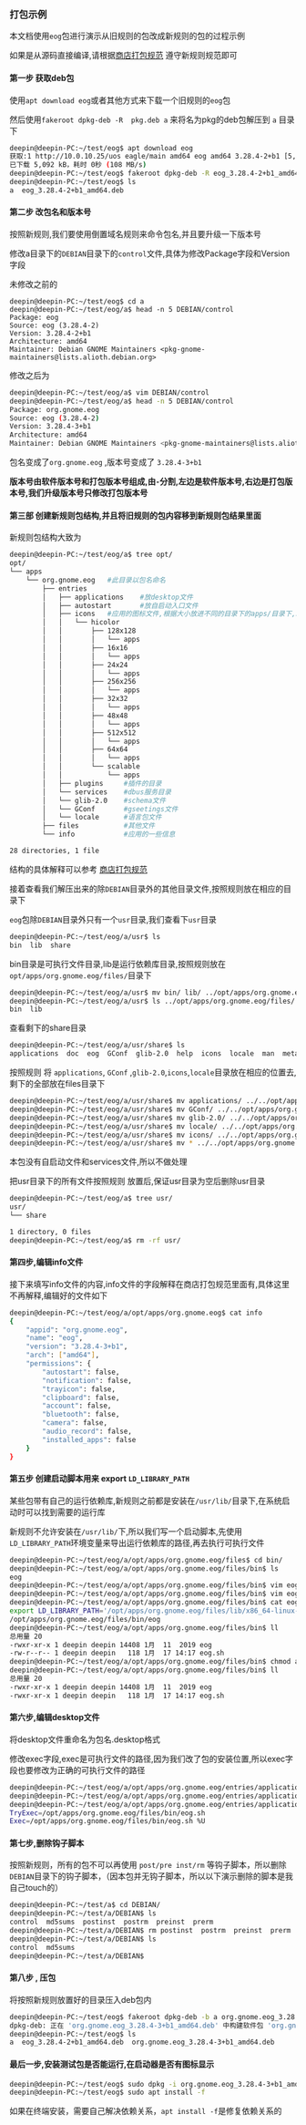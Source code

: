 ### 打包示例

本文档使用`eog`包进行演示从旧规则的包改成新规则的包的过程示例

如果是从源码直接编译,请根据[商店打包规范](https://shimo.im/docs/dhQd9R3PYprtPVDj/read) 遵守新规则规范即可



#### 第一步 获取deb包

使用`apt download eog`或者其他方式来下载一个旧规则的`eog`包

然后使用`fakeroot dpkg-deb -R  pkg.deb a` 来将名为pkg的deb包解压到 `a` 目录下



```bash
deepin@deepin-PC:~/test/eog$ apt download eog
获取:1 http://10.0.10.25/uos eagle/main amd64 eog amd64 3.28.4-2+b1 [5,092 kB]
已下载 5,092 kB，耗时 0秒 (108 MB/s)
deepin@deepin-PC:~/test/eog$ fakeroot dpkg-deb -R eog_3.28.4-2+b1_amd64.deb a
deepin@deepin-PC:~/test/eog$ ls
a  eog_3.28.4-2+b1_amd64.deb

```



#### 第二步 改包名和版本号

按照新规则,我们要使用倒置域名规则来命令包名,并且要升级一下版本号

修改a目录下的`DEBIAN`目录下的`control`文件,具体为修改Package字段和Version字段

未修改之前的

```
deepin@deepin-PC:~/test/eog$ cd a
deepin@deepin-PC:~/test/eog/a$ head -n 5 DEBIAN/control 
Package: eog
Source: eog (3.28.4-2)
Version: 3.28.4-2+b1
Architecture: amd64
Maintainer: Debian GNOME Maintainers <pkg-gnome-maintainers@lists.alioth.debian.org>
```

修改之后为

```bash
deepin@deepin-PC:~/test/eog/a$ vim DEBIAN/control 
deepin@deepin-PC:~/test/eog/a$ head -n 5 DEBIAN/control 
Package: org.gnome.eog
Source: eog (3.28.4-2)
Version: 3.28.4-3+b1
Architecture: amd64
Maintainer: Debian GNOME Maintainers <pkg-gnome-maintainers@lists.alioth.debian.org>

```

包名变成了`org.gnome.eog` ,版本号变成了 `3.28.4-3+b1`

**版本号由软件版本号和打包版本号组成,由`-`分割,左边是软件版本号,右边是打包版本号,我们升级版本号只修改打包版本号**

#### 第三部 创建新规则包结构,并且将旧规则的包内容移到新规则包结果里面

新规则包结构大致为

```bash
deepin@deepin-PC:~/test/eog/a$ tree opt/
opt/
└── apps
    └── org.gnome.eog	#此目录以包名命名
        ├── entries
        │   ├── applications	#放desktop文件
        │   ├── autostart		#放自启动入口文件
        │   ├── icons	#应用的图标文件,根据大小放进不同的目录下的apps/目录下,svg格式的放在scalable/apps/目录下
        │   │   └── hicolor
        │   │       ├── 128x128
        │   │       │   └── apps
        │   │       ├── 16x16
        │   │       │   └── apps
        │   │       ├── 24x24
        │   │       │   └── apps
        │   │       ├── 256x256
        │   │       │   └── apps
        │   │       ├── 32x32
        │   │       │   └── apps
        │   │       ├── 48x48
        │   │       │   └── apps
        │   │       ├── 512x512
        │   │       │   └── apps
        │   │       ├── 64x64
        │   │       │   └── apps
        │   │       └── scalable
        │   │           └── apps
        │   ├── plugins		#插件的目录
        │   └── services	#dbus服务目录
        │   └── glib-2.0	#schema文件
        │   └── GConf		#gseetings文件
        │   └── locale		#语言包文件
        ├── files			#其他文件
        └── info			#应用的一些信息

28 directories, 1 file

```



结构的具体解释可以参考  [商店打包规范](https://doc.chinauos.com/production/details?id=oV0sb28BqCzb-QvsqVOJ)

接着查看我们解压出来的除`DEBIAN`目录外的其他目录文件,按照规则放在相应的目录下

`eog`包除`DEBIAN`目录外只有一个`usr`目录,我们查看下`usr`目录

```bash
deepin@deepin-PC:~/test/eog/a/usr$ ls
bin  lib  share
```

bin目录是可执行文件目录,lib是运行依赖库目录,按照规则放在`opt/apps/org.gnome.eog/files/`目录下

```bash
deepin@deepin-PC:~/test/eog/a/usr$ mv bin/ lib/ ../opt/apps/org.gnome.eog/files/
deepin@deepin-PC:~/test/eog/a/usr$ ls ../opt/apps/org.gnome.eog/files/
bin  lib

```

查看剩下的share目录

```bash
deepin@deepin-PC:~/test/eog/a/usr/share$ ls
applications  doc  eog  GConf  glib-2.0  help  icons  locale  man  metainfo
```

按照规则 将 `applications`, `GConf` ,`glib-2.0`,`icons`,`locale`目录放在相应的位置去,剩下的全部放在files目录下

```bash
deepin@deepin-PC:~/test/eog/a/usr/share$ mv applications/ ../../opt/apps/org.gnome.eog/entries/
deepin@deepin-PC:~/test/eog/a/usr/share$ mv GConf/ ../../opt/apps/org.gnome.eog/entries/
deepin@deepin-PC:~/test/eog/a/usr/share$ mv glib-2.0/ ../../opt/apps/org.gnome.eog/entries/
deepin@deepin-PC:~/test/eog/a/usr/share$ mv locale/ ../../opt/apps/org.gnome.eog/entries/
deepin@deepin-PC:~/test/eog/a/usr/share$ mv icons/ ../../opt/apps/org.gnome.eog/entries/
deepin@deepin-PC:~/test/eog/a/usr/share$ mv * ../../opt/apps/org.gnome.eog/files/

```

本包没有自启动文件和services文件,所以不做处理

把usr目录下的所有文件按照规则 放置后,保证usr目录为空后删除usr目录

```bash
deepin@deepin-PC:~/test/eog/a$ tree usr/
usr/
└── share

1 directory, 0 files
deepin@deepin-PC:~/test/eog/a$ rm -rf usr/
```

#### 第四步,编辑info文件

接下来填写info文件的内容,info文件的字段解释在商店打包规范里面有,具体这里不再解释,编辑好的文件如下

```bash
deepin@deepin-PC:~/test/eog/a/opt/apps/org.gnome.eog$ cat info 
{
    "appid": "org.gnome.eog",
    "name": "eog",
    "version": "3.28.4-3+b1",
    "arch": ["amd64"],
    "permissions": {
        "autostart": false,
        "notification": false,
        "trayicon": false,
        "clipboard": false,
        "account": false,
        "bluetooth": false,
        "camera": false,
        "audio_record": false,
        "installed_apps": false
    }
}

```

#### 第五步 创建启动脚本用来 export `LD_LIBRARY_PATH`

某些包带有自己的运行依赖库,新规则之前都是安装在`/usr/lib/`目录下,在系统启动时可以找到需要的运行库

新规则不允许安装在`/usr/lib/`下,所以我们写一个启动脚本,先使用`LD_LIBRARY_PATH`环境变量来导出运行依赖库的路径,再去执行可执行文件

```bash
deepin@deepin-PC:~/test/eog/a/opt/apps/org.gnome.eog/files$ cd bin/
deepin@deepin-PC:~/test/eog/a/opt/apps/org.gnome.eog/files/bin$ ls
eog
deepin@deepin-PC:~/test/eog/a/opt/apps/org.gnome.eog/files/bin$ vim eog.sh
deepin@deepin-PC:~/test/eog/a/opt/apps/org.gnome.eog/files/bin$ vim eog.sh
deepin@deepin-PC:~/test/eog/a/opt/apps/org.gnome.eog/files/bin$ cat eog.sh 
export LD_LIBRARY_PATH='/opt/apps/org.gnome.eog/files/lib/x86_64-linux-gnu/eog'
/opt/apps/org.gnome.eog/files/bin/eog
deepin@deepin-PC:~/test/eog/a/opt/apps/org.gnome.eog/files/bin$ ll
总用量 20
-rwxr-xr-x 1 deepin deepin 14408 1月  11  2019 eog
-rw-r--r-- 1 deepin deepin   118 1月  17 14:17 eog.sh
deepin@deepin-PC:~/test/eog/a/opt/apps/org.gnome.eog/files/bin$ chmod a+x eog.sh
deepin@deepin-PC:~/test/eog/a/opt/apps/org.gnome.eog/files/bin$ ll
总用量 20
-rwxr-xr-x 1 deepin deepin 14408 1月  11  2019 eog
-rwxr-xr-x 1 deepin deepin   118 1月  17 14:17 eog.sh

```



#### 第六步,编辑desktop文件

将desktop文件重命名为包名.desktop格式

修改exec字段,exec是可执行文件的路径,因为我们改了包的安装位置,所以exec字段也要修改为正确的可执行文件的路径

```bash
deepin@deepin-PC:~/test/eog/a/opt/apps/org.gnome.eog/entries/applications$ mv eog.desktop org.gnome.eog.desktop 
deepin@deepin-PC:~/test/eog/a/opt/apps/org.gnome.eog/entries/applications$ vim org.gnome.eog.desktop 
deepin@deepin-PC:~/test/eog/a/opt/apps/org.gnome.eog/entries/applications$ cat org.gnome.eog.desktop |grep Exec
TryExec=/opt/apps/org.gnome.eog/files/bin/eog.sh
Exec=/opt/apps/org.gnome.eog/files/bin/eog.sh %U

```

#### 第七步,删除钩子脚本

按照新规则，所有的包不可以再使用 `post/pre inst/rm`  等钩子脚本，所以删除`DEBIAN`目录下的钩子脚本，（因本包并无钩子脚本，所以以下演示删除的脚本是我自己touch的）

```bash
deepin@deepin-PC:~/test/a$ cd DEBIAN/
deepin@deepin-PC:~/test/a/DEBIAN$ ls
control  md5sums  postinst  postrm  preinst  prerm
deepin@deepin-PC:~/test/a/DEBIAN$ rm postinst  postrm  preinst  prerm 
deepin@deepin-PC:~/test/a/DEBIAN$ ls
control  md5sums
deepin@deepin-PC:~/test/a/DEBIAN$ 
```



#### 第八步 , 压包

将按照新规则放置好的目录压入deb包内

```bash
deepin@deepin-PC:~/test/eog$ fakeroot dpkg-deb -b a org.gnome.eog_3.28.4-3+b1_amd64.deb
dpkg-deb: 正在 'org.gnome.eog_3.28.4-3+b1_amd64.deb' 中构建软件包 'org.gnome.eog'。
deepin@deepin-PC:~/test/eog$ ls
a  eog_3.28.4-2+b1_amd64.deb  org.gnome.eog_3.28.4-3+b1_amd64.deb

```

#### 最后一步,安装测试包是否能运行,在启动器是否有图标显示

```bash
deepin@deepin-PC:~/test/eog$ sudo dpkg -i org.gnome.eog_3.28.4-3+b1_amd64.deb
deepin@deepin-PC:~/test/eog$ sudo apt install -f
```

如果在终端安装，需要自己解决依赖关系，`apt install -f`是修复依赖关系的
